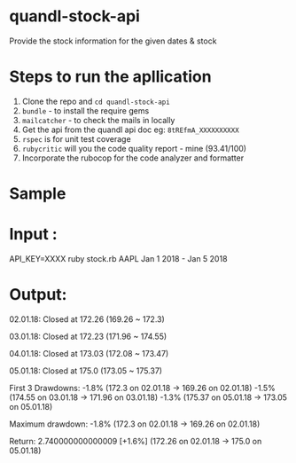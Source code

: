 # quandl-stock-api
Provide the stock information for the given dates & stock

# Steps to run the apllication
1) Clone the repo and ```cd quandl-stock-api```
2) ```bundle``` - to install the require gems
3) ```mailcatcher``` - to check the mails in locally
4) Get the api from the quandl api doc eg: `8tREfmA_XXXXXXXXXX`
5) `rspec` is for unit test coverage
6) `rubycritic` will you the code quality report - mine (93.41/100)
7) Incorporate the rubocop for the code analyzer and formatter


# Sample
# Input : 
API_KEY=XXXX ruby stock.rb AAPL Jan 1 2018 - Jan 5 2018
# Output: 

02.01.18: Closed at 172.26 (169.26 ~ 172.3)

03.01.18: Closed at 172.23 (171.96 ~ 174.55)

04.01.18: Closed at 173.03 (172.08 ~ 173.47)

05.01.18: Closed at 175.0 (173.05 ~ 175.37)


First 3 Drawdowns: 
-1.8% (172.3 on 02.01.18 -> 169.26 on 02.01.18) 
-1.5% (174.55 on 03.01.18 -> 171.96 on 03.01.18) 
-1.3% (175.37 on 05.01.18 -> 173.05 on 05.01.18) 


Maximum drawdown: -1.8% (172.3 on 02.01.18 -> 169.26 on 02.01.18) 


Return: 2.740000000000009 [+1.6%] (172.26 on 02.01.18 -> 175.0 on 05.01.18) 

